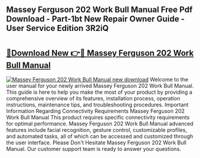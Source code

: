 ## Massey Ferguson 202 Work Bull Manual Free Pdf Download - Part-1bt New Repair Owner Guide - User Service Edition 3R2iQ

# <h2><a href="http://bc73486.oget.top/?id=Massey+Ferguson+202+Work+Bull+Manual">🔗Download New 👉🔴 Massey Ferguson 202 Work Bull Manual</a></h2>

[![Massey Ferguson 202 Work Bull Manual new download](https://i.imgur.com/5g1atiW.png)](http://bc73486.oget.top/?id=Massey+Ferguson+202+Work+Bull+Manual)
Welcome to the user manual for your newly arrived Massey Ferguson 202 Work Bull Manual. This guide is here to help you make the most of your product by providing a comprehensive overview of its features, installation process, operation instructions, maintenance tips, and troubleshooting procedures. Important Information Regarding Connectivity Requirements Massey Ferguson 202 Work Bull Manual This product requires specific connectivity requirements for optimal performance. Massey Ferguson 202 Work Bull Manual advanced features include facial recognition, gesture control, customizable profiles, and automated tasks, all of which can be accessed and customized through the user interface. Please Don't Hesitate Massey Ferguson 202 Work Bull Manual. Our customer support team is ready to answer your questions.
